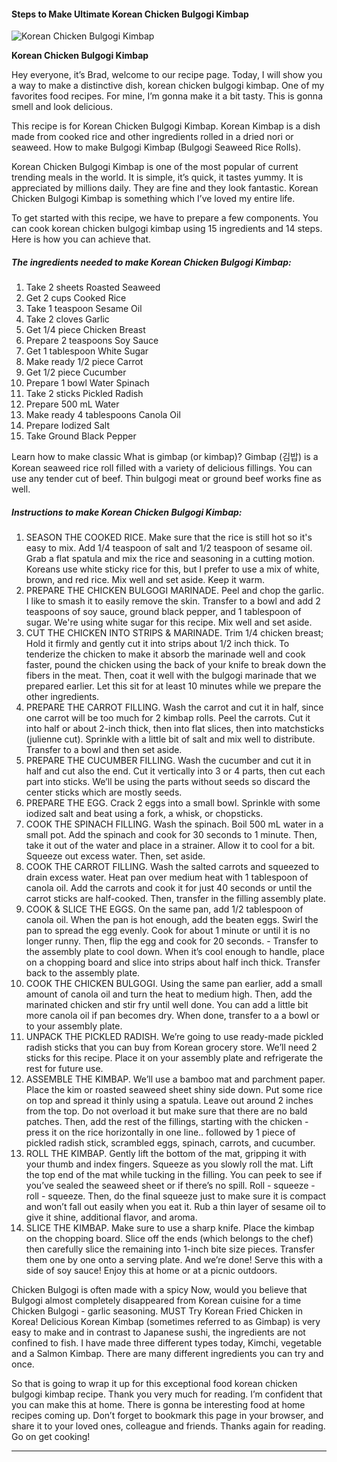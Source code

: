             

#### Steps to Make Ultimate Korean Chicken Bulgogi Kimbap

![Korean Chicken Bulgogi Kimbap](https://img-global.cpcdn.com/recipes/24ef73559ca9ce65/751x532cq70/korean-chicken-bulgogi-kimbap-recipe-main-photo.jpg)

**Korean Chicken Bulgogi Kimbap**

Hey everyone, it’s Brad, welcome to our recipe page. Today, I will show you a way to make a distinctive dish, korean chicken bulgogi kimbap. One of my favorites food recipes. For mine, I’m gonna make it a bit tasty. This is gonna smell and look delicious.

This recipe is for Korean Chicken Bulgogi Kimbap. Korean Kimbap is a dish made from cooked rice and other ingredients rolled in a dried nori or seaweed. How to make Bulgogi Kimbap (Bulgogi Seaweed Rice Rolls).

Korean Chicken Bulgogi Kimbap is one of the most popular of current trending meals in the world. It is simple, it’s quick, it tastes yummy. It is appreciated by millions daily. They are fine and they look fantastic. Korean Chicken Bulgogi Kimbap is something which I’ve loved my entire life.

To get started with this recipe, we have to prepare a few components. You can cook korean chicken bulgogi kimbap using 15 ingredients and 14 steps. Here is how you can achieve that.

##### The ingredients needed to make Korean Chicken Bulgogi Kimbap:

1.  Take 2 sheets Roasted Seaweed
2.  Get 2 cups Cooked Rice
3.  Take 1 teaspoon Sesame Oil
4.  Take 2 cloves Garlic
5.  Get 1/4 piece Chicken Breast
6.  Prepare 2 teaspoons Soy Sauce
7.  Get 1 tablespoon White Sugar
8.  Make ready 1/2 piece Carrot
9.  Get 1/2 piece Cucumber
10.  Prepare 1 bowl Water Spinach
11.  Take 2 sticks Pickled Radish
12.  Prepare 500 mL Water
13.  Make ready 4 tablespoons Canola Oil
14.  Prepare Iodized Salt
15.  Take Ground Black Pepper

Learn how to make classic What is gimbap (or kimbap)? Gimbap (김밥) is a Korean seaweed rice roll filled with a variety of delicious fillings. You can use any tender cut of beef. Thin bulgogi meat or ground beef works fine as well.

##### Instructions to make Korean Chicken Bulgogi Kimbap:

1.  SEASON THE COOKED RICE. Make sure that the rice is still hot so it's easy to mix. Add 1/4 teaspoon of salt and 1/2 teaspoon of sesame oil. Grab a flat spatula and mix the rice and seasoning in a cutting motion. Koreans use white sticky rice for this, but I prefer to use a mix of white, brown, and red rice. Mix well and set aside. Keep it warm.
2.  PREPARE THE CHICKEN BULGOGI MARINADE. Peel and chop the garlic. I like to smash it to easily remove the skin. Transfer to a bowl and add 2 teaspoons of soy sauce, ground black pepper, and 1 tablespoon of sugar. We're using white sugar for this recipe. Mix well and set aside.
3.  CUT THE CHICKEN INTO STRIPS & MARINADE. Trim 1/4 chicken breast; Hold it firmly and gently cut it into strips about 1/2 inch thick. To tenderize the chicken to make it absorb the marinade well and cook faster, pound the chicken using the back of your knife to break down the fibers in the meat. Then, coat it well with the bulgogi marinade that we prepared earlier. Let this sit for at least 10 minutes while we prepare the other ingredients.
4.  PREPARE THE CARROT FILLING. Wash the carrot and cut it in half, since one carrot will be too much for 2 kimbap rolls. Peel the carrots. Cut it into half or about 2-inch thick, then into flat slices, then into matchsticks (julienne cut). Sprinkle with a little bit of salt and mix well to distribute. Transfer to a bowl and then set aside.
5.  PREPARE THE CUCUMBER FILLING. Wash the cucumber and cut it in half and cut also the end. Cut it vertically into 3 or 4 parts, then cut each part into sticks. We’ll be using the parts without seeds so discard the center sticks which are mostly seeds.
6.  PREPARE THE EGG. Crack 2 eggs into a small bowl. Sprinkle with some iodized salt and beat using a fork, a whisk, or chopsticks.
7.  COOK THE SPINACH FILLING. Wash the spinach. Boil 500 mL water in a small pot. Add the spinach and cook for 30 seconds to 1 minute. Then, take it out of the water and place in a strainer. Allow it to cool for a bit. Squeeze out excess water. Then, set aside.
8.  COOK THE CARROT FILLING. Wash the salted carrots and squeezed to drain excess water. Heat pan over medium heat with 1 tablespoon of canola oil. Add the carrots and cook it for just 40 seconds or until the carrot sticks are half-cooked. Then, transfer in the filling assembly plate.
9.  COOK & SLICE THE EGGS. On the same pan, add 1/2 tablespoon of canola oil. When the pan is hot enough, add the beaten eggs. Swirl the pan to spread the egg evenly. Cook for about 1 minute or until it is no longer runny. Then, flip the egg and cook for 20 seconds. - Transfer to the assembly plate to cool down. When it’s cool enough to handle, place on a chopping board and slice into strips about half inch thick. Transfer back to the assembly plate.
10.  COOK THE CHICKEN BULGOGI. Using the same pan earlier, add a small amount of canola oil and turn the heat to medium high. Then, add the marinated chicken and stir fry until well done. You can add a little bit more canola oil if pan becomes dry. When done, transfer to a a bowl or to your assembly plate.
11.  UNPACK THE PICKLED RADISH. We’re going to use ready-made pickled radish sticks that you can buy from Korean grocery store. We’ll need 2 sticks for this recipe. Place it on your assembly plate and refrigerate the rest for future use.
12.  ASSEMBLE THE KIMBAP. We’ll use a bamboo mat and parchment paper. Place the kim or roasted seaweed sheet shiny side down. Put some rice on top and spread it thinly using a spatula. Leave out around 2 inches from the top. Do not overload it but make sure that there are no bald patches. Then, add the rest of the fillings, starting with the chicken - press it on the rice horizontally in one line.. followed by 1 piece of pickled radish stick, scrambled eggs, spinach, carrots, and cucumber.
13.  ROLL THE KIMBAP. Gently lift the bottom of the mat, gripping it with your thumb and index fingers. Squeeze as you slowly roll the mat. Lift the top end of the mat while tucking in the filling. You can peek to see if you’ve sealed the seaweed sheet or if there’s no spill. Roll - squeeze - roll - squeeze. Then, do the final squeeze just to make sure it is compact and won’t fall out easily when you eat it. Rub a thin layer of sesame oil to give it shine, additional flavor, and aroma.
14.  SLICE THE KIMBAP. Make sure to use a sharp knife. Place the kimbap on the chopping board. Slice off the ends (which belongs to the chef) then carefully slice the remaining into 1-inch bite size pieces. Transfer them one by one onto a serving plate. And we’re done! Serve this with a side of soy sauce! Enjoy this at home or at a picnic outdoors.

Chicken Bulgogi is often made with a spicy Now, would you believe that Bulgogi almost completely disappeared from Korean cuisine for a time Chicken Bulgogi - garlic seasoning. MUST Try Korean Fried Chicken in Korea! Delicious Korean Kimbap (sometimes referred to as Gimbap) is very easy to make and in contrast to Japanese sushi, the ingredients are not confined to fish. I have made three different types today, Kimchi, vegetable and a Salmon Kimbap. There are many different ingredients you can try and once.

So that is going to wrap it up for this exceptional food korean chicken bulgogi kimbap recipe. Thank you very much for reading. I’m confident that you can make this at home. There is gonna be interesting food at home recipes coming up. Don’t forget to bookmark this page in your browser, and share it to your loved ones, colleague and friends. Thanks again for reading. Go on get cooking!

* * *